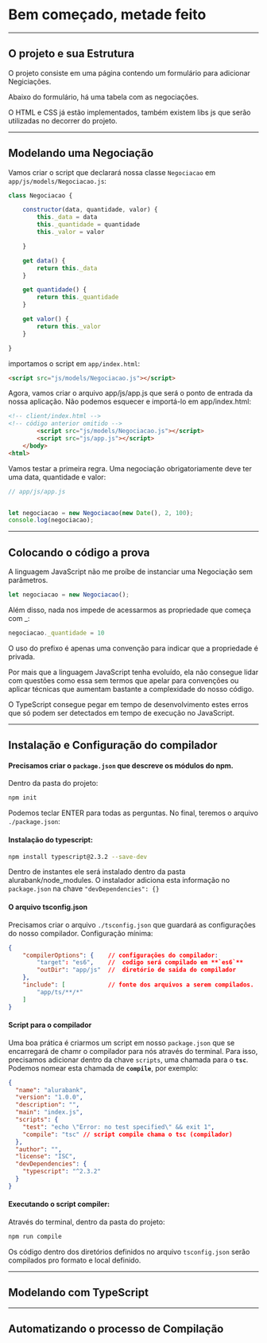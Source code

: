 # Bem começado, metade feito

---
## O projeto e sua Estrutura

O projeto consiste em uma página contendo um formulário para adicionar Negiciações.

Abaixo do formulário, há uma tabela com as negociações.

O HTML e CSS já estão implementados, também existem libs js que serão utilizadas no decorrer do projeto.

---
## Modelando uma Negociação

Vamos criar o script que declarará nossa classe `Negociacao` em `app/js/models/Negociacao.js`:

```js
class Negociacao {

    constructor(data, quantidade, valor) {
        this._data = data
        this._quantidade = quantidade
        this._valor = valor

    }

    get data() {
        return this._data
    }

    get quantidade() {
        return this._quantidade
    }

    get valor() {
        return this._valor
    }

}
```

importamos o script em `app/index.html`:

```html
<script src="js/models/Negociacao.js"></script>
```
Agora, vamos criar o arquivo app/js/app.js que será o ponto de entrada da nossa aplicação. Não podemos esquecer e importá-lo em app/index.html:

```html
<!-- client/index.html -->
<!-- código anterior omitido -->
        <script src="js/models/Negociacao.js"></script>
        <script src="js/app.js"></script>
    </body>
<html>
```

Vamos testar a primeira regra. Uma negociação obrigatoriamente deve ter uma data, quantidade e valor:

```js
// app/js/app.js


let negociacao = new Negociacao(new Date(), 2, 100);
console.log(negociacao);
```


---
## Colocando o código a prova

A linguagem JavaScript não me proíbe de instanciar uma Negociação sem parâmetros.

```js
let negociacao = new Negociacao();
```

Além disso, nada nos impede de acessarmos as propriedade que começa com _:

```js
negociacao._quantidade = 10
```

O uso do prefixo é apenas uma convenção para indicar que a propriedade é privada.

Por mais que a linguagem JavaScript tenha evoluído, ela não consegue lidar com questões como essa sem termos que apelar para convenções ou aplicar técnicas que aumentam bastante a complexidade do nosso código.

O TypeScript consegue pegar em tempo de desenvolvimento estes erros que só podem ser detectados em tempo de execução no JavaScript.

---
## Instalação e Configuração do compilador

#### Precisamos criar o `package.json` que descreve os módulos do npm.

Dentro da pasta do projeto:

```sh
npm init
```

Podemos teclar ENTER para todas as perguntas. No final, teremos o arquivo `./package.json`:

#### Instalação do typescript:

```sh
npm install typescript@2.3.2 --save-dev
```

Dentro de instantes ele será instalado dentro da pasta alurabank/node_modules.
O instalador adiciona esta informação no `package.json` na chave `"devDependencies": {}`

#### O arquivo tsconfig.json

Precisamos criar o arquivo `./tsconfig.json` que guardará as configurações do nosso compilador. Configuração mínima:

```json
{
    "compilerOptions": {    // configurações do compilador:
        "target": "es6",    //  codigo será compilado em **`es6`**
        "outDir": "app/js"  //  diretório de saida do compilador
    },
    "include": [            // fonte dos arquivos a serem compilados.
        "app/ts/**/*"         
    ]
}
```

#### Script para o compilador

Uma boa prática é criarmos um script em nosso `package.json` que se encarregará de chamr o compilador para nós através do terminal.
Para isso, precisamos adicionar dentro da chave `scripts`, uma chamada para o **`tsc`**. Podemos nomear esta chamada de **`compile`**, por exemplo:

```json
{
  "name": "alurabank",
  "version": "1.0.0",
  "description": "",
  "main": "index.js",
  "scripts": {
    "test": "echo \"Error: no test specified\" && exit 1",
    "compile": "tsc" // script compile chama o tsc (compilador)
  },
  "author": "",
  "license": "ISC",
  "devDependencies": {
    "typescript": "^2.3.2"
  }
}
```

#### Executando o script compiler:

Através do terminal, dentro da pasta do projeto:

```sh
npm run compile
```

Os código dentro dos diretórios definidos no arquivo `tsconfig.json` serão compilados pro formato e local definido.

---
## Modelando com TypeScript






---
## Automatizando o processo de Compilação





